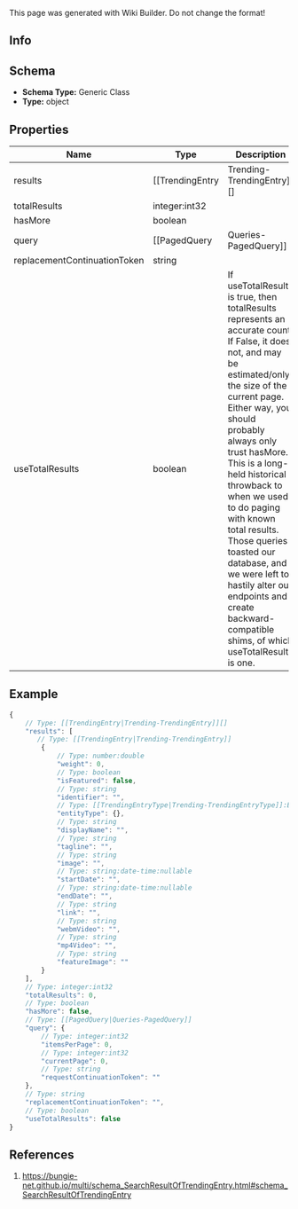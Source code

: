 <span class="wiki-builder">This page was generated with Wiki Builder. Do not change the format!</span>

## Info

## Schema
* **Schema Type:** Generic Class
* **Type:** object

## Properties
Name | Type | Description
---- | ---- | -----------
results | [[TrendingEntry|Trending-TrendingEntry]][] | 
totalResults | integer:int32 | 
hasMore | boolean | 
query | [[PagedQuery|Queries-PagedQuery]] | 
replacementContinuationToken | string | 
useTotalResults | boolean | If useTotalResults is true, then totalResults represents an accurate count. If False, it does not, and may be estimated/only the size of the current page. Either way, you should probably always only trust hasMore. This is a long-held historical throwback to when we used to do paging with known total results. Those queries toasted our database, and we were left to hastily alter our endpoints and create backward- compatible shims, of which useTotalResults is one.

## Example
```javascript
{
    // Type: [[TrendingEntry|Trending-TrendingEntry]][]
    "results": [
       // Type: [[TrendingEntry|Trending-TrendingEntry]]
        {
            // Type: number:double
            "weight": 0,
            // Type: boolean
            "isFeatured": false,
            // Type: string
            "identifier": "",
            // Type: [[TrendingEntryType|Trending-TrendingEntryType]]:Enum
            "entityType": {},
            // Type: string
            "displayName": "",
            // Type: string
            "tagline": "",
            // Type: string
            "image": "",
            // Type: string:date-time:nullable
            "startDate": "",
            // Type: string:date-time:nullable
            "endDate": "",
            // Type: string
            "link": "",
            // Type: string
            "webmVideo": "",
            // Type: string
            "mp4Video": "",
            // Type: string
            "featureImage": ""
        }
    ],
    // Type: integer:int32
    "totalResults": 0,
    // Type: boolean
    "hasMore": false,
    // Type: [[PagedQuery|Queries-PagedQuery]]
    "query": {
        // Type: integer:int32
        "itemsPerPage": 0,
        // Type: integer:int32
        "currentPage": 0,
        // Type: string
        "requestContinuationToken": ""
    },
    // Type: string
    "replacementContinuationToken": "",
    // Type: boolean
    "useTotalResults": false
}

```

## References
1. https://bungie-net.github.io/multi/schema_SearchResultOfTrendingEntry.html#schema_SearchResultOfTrendingEntry

